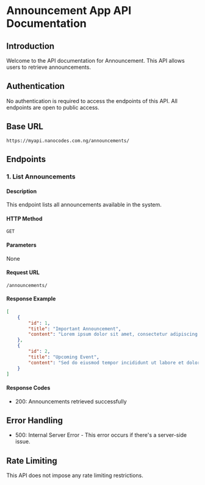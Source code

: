 # Announcement App API Documentation

## Introduction

Welcome to the API documentation for Announcement. This API allows users to retrieve announcements.

## Authentication

No authentication is required to access the endpoints of this API. All endpoints are open to public access.

## Base URL

```
https://myapi.nanocodes.com.ng/announcements/
```

## Endpoints

### 1. List Announcements

#### Description

This endpoint lists all announcements available in the system.

#### HTTP Method

```
GET
```

#### Parameters

None

#### Request URL

```
/announcements/
```

#### Response Example

```json
[
    {
        "id": 1,
        "title": "Important Announcement",
        "content": "Lorem ipsum dolor sit amet, consectetur adipiscing elit."
    },
    {
        "id": 2,
        "title": "Upcoming Event",
        "content": "Sed do eiusmod tempor incididunt ut labore et dolore magna aliqua."
    }
]
```

#### Response Codes

- 200: Announcements retrieved successfully

## Error Handling

- 500: Internal Server Error - This error occurs if there's a server-side issue.

## Rate Limiting

This API does not impose any rate limiting restrictions.

